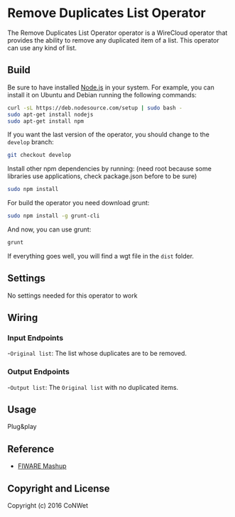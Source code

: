 Remove Duplicates List Operator
======================

The Remove Duplicates List Operator operator is a WireCloud operator that provides the ability to remove any duplicated item of a list.
This operator can use any kind of list.

Build
-----

Be sure to have installed [Node.js](http://node.js) in your system. For example, you can install it on Ubuntu and Debian running the following commands:

```bash
curl -sL https://deb.nodesource.com/setup | sudo bash -
sudo apt-get install nodejs
sudo apt-get install npm
```

If you want the last version of the operator, you should change to the `develop` branch:

```bash
git checkout develop
```

Install other npm dependencies by running: (need root because some libraries use applications, check package.json before to be sure)

```bash
sudo npm install
```

For build the operator you need download grunt:

```bash
sudo npm install -g grunt-cli
```

And now, you can use grunt:

```bash
grunt
```

If everything goes well, you will find a wgt file in the `dist` folder.

## Settings

No settings needed for this operator to work

## Wiring

### Input Endpoints

-`Original list`: The list whose duplicates are to be removed.

### Output Endpoints

-`Output list`: The `Original list` with no duplicated items. 

## Usage

Plug&play

## Reference

- [FIWARE Mashup](https://mashup.lab.fiware.org/)

## Copyright and License

Copyright (c) 2016 CoNWet
